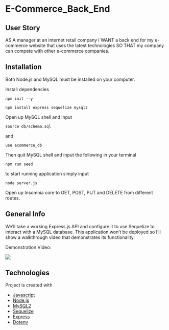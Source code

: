 # E-Commerce_Back_End

## User Story

AS A manager at an internet retail company
I WANT a back end for my e-commerce website that uses the latest technologies
SO THAT my company can compete with other e-commerce companies.

## Installation

Both Node.js and MySQL must be installed on your computer.

Install dependencies 
```terminal
npm init --y
``` 
```terminal
npm install express sequelize mysql2
```
Open up MySQL shell and input 
```terminal
source db/schema.sql
```
and 
```terminal
use ecommerce_db
```
Then quit MySQL shell and input the following in your terminal
```terminal
npm run seed
```
to start running application simply input 
```terminal
node server.js
```
Open up Insomnia core to GET, POST, PUT and DELETE from different routes.

## General Info

We’ll take a working Express.js API and configure it to use Sequelize to interact with a MySQL database. This application won’t be deployed so I’ll show a walkthrough video that demonstrates its functionality.

Demonstration Video:

<img src=./assets/g.gif>


## Technologies
Project is created with 
* [Javascript](https://www.javascript.com/)
* [Node.js](https://nodejs.org/en/)
* [MySQL2](https://www.npmjs.com/package/mysql2)
* [Sequelize](https://www.npmjs.com/package/sequelize)
* [Express](https://www.npmjs.com/package/express)
* [Dotenv](https://www.npmjs.com/package/dotenv)